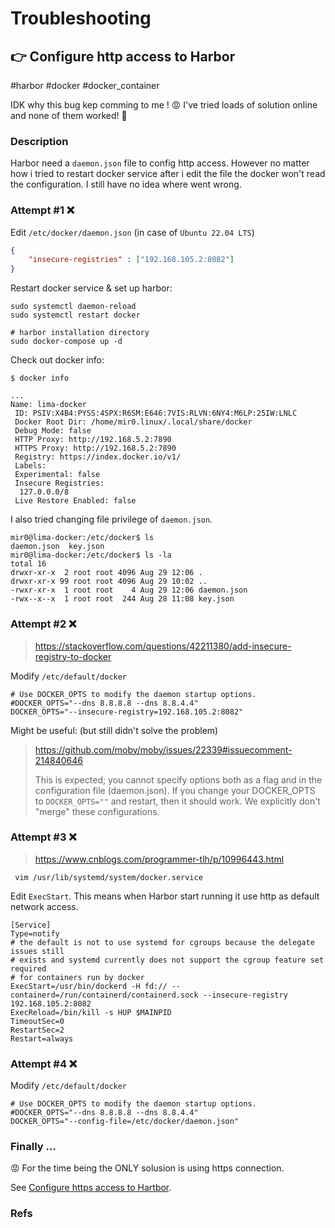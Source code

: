 # Troubleshooting



## 👉 Configure http access to Harbor
#harbor #docker #docker_container 

IDK why this bug kep comming to me ! 😡 I've tried loads of solution online and none of them worked! 🤬


### Description
Harbor need a `daemon.json` file to config http access. However no matter how i tried to restart docker service after i edit the file the docker won't read the configuration.  I still have no idea where went wrong. 



### Attempt #1 ❌

Edit `/etc/docker/daemon.json`  (in case of `Ubuntu 22.04 LTS`)

```json
{
    "insecure-registries" : ["192.168.105.2:8082"]
}
```

Restart docker service & set up harbor:

```shell
sudo systemctl daemon-reload
sudo systemctl restart docker

# harbor installation directory
sudo docker-compose up -d
```

Check out docker info:

```shell
$ docker info 

...
Name: lima-docker
 ID: PSIV:X4B4:PYSS:4SPX:R6SM:E646:7VIS:RLVN:6NY4:M6LP:25IW:LNLC
 Docker Root Dir: /home/mir0.linux/.local/share/docker
 Debug Mode: false
 HTTP Proxy: http://192.168.5.2:7890
 HTTPS Proxy: http://192.168.5.2:7890
 Registry: https://index.docker.io/v1/
 Labels:
 Experimental: false
 Insecure Registries:
  127.0.0.0/8
 Live Restore Enabled: false
```

I also tried changing file privilege of `daemon.json`. 

```shell
mir0@lima-docker:/etc/docker$ ls
daemon.json  key.json
mir0@lima-docker:/etc/docker$ ls -la
total 16
drwxr-xr-x  2 root root 4096 Aug 29 12:06 .
drwxr-xr-x 99 root root 4096 Aug 29 10:02 ..
-rwxr-xr-x  1 root root    4 Aug 29 12:06 daemon.json
-rwx--x--x  1 root root  244 Aug 28 11:08 key.json
```



### Attempt #2 ❌

> https://stackoverflow.com/questions/42211380/add-insecure-registry-to-docker

Modify `/etc/default/docker`

```shell
# Use DOCKER_OPTS to modify the daemon startup options.
#DOCKER_OPTS="--dns 8.8.8.8 --dns 8.8.4.4"
DOCKER_OPTS="--insecure-registry=192.168.105.2:8082"
```

Might be useful: (but still didn't solve the problem)

> https://github.com/moby/moby/issues/22339#issuecomment-214840646
>
> This is expected; you cannot specify options both as a flag and in the configuration file (daemon.json). If you change your DOCKER_OPTS to `DOCKER_OPTS=""` and restart, then it should work. We explicitly don't "merge" these configurations.



### Attempt #3 ❌

> https://www.cnblogs.com/programmer-tlh/p/10996443.html

` vim /usr/lib/systemd/system/docker.service`

Edit `ExecStart`. This means when Harbor start running it use http as default network access. 

```shell
[Service]
Type=notify
# the default is not to use systemd for cgroups because the delegate issues still
# exists and systemd currently does not support the cgroup feature set required
# for containers run by docker
ExecStart=/usr/bin/dockerd -H fd:// --containerd=/run/containerd/containerd.sock --insecure-registry 192.168.105.2:8082
ExecReload=/bin/kill -s HUP $MAINPID
TimeoutSec=0
RestartSec=2
Restart=always
```



### Attempt #4 ❌

Modify `/etc/default/docker`

```shell
# Use DOCKER_OPTS to modify the daemon startup options.
#DOCKER_OPTS="--dns 8.8.8.8 --dns 8.8.4.4"
DOCKER_OPTS="--config-file=/etc/docker/daemon.json"
```



### Finally ...

😡 For the time being the ONLY solusion is using https connection. 

See [Configure https access to Hartbor](https://goharbor.io/docs/1.10/install-config/configure-https/).


### Refs
[Add Insecure Registry to Docker]:https://stackoverflow.com/questions/42211380/add-insecure-registry-to-docker
[Docker repository server gave HTTP response to HTTPS client]:https://stackoverflow.com/questions/49674004/docker-repository-server-gave-http-response-to-https-client
[--insecure-registry should be on "docker pull" #8887]:https://github.com/moby/moby/issues/8887

